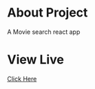 # About Project

A Movie search react app

# View Live

[Click Here](https://github-g7k6eg.stackblitz.io)
